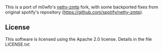 This is a port of m0wfo's [netty-zmtp](https://github.com/m0wfo/netty-zmtp) fork, with some backported fixes from original spotify's repository (https://github.com/spotify/netty-zmtp).


## License

This software is licensed using the Apache 2.0 license. Details in the file
LICENSE.txt
